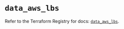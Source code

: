 # `data_aws_lbs`

Refer to the Terraform Registry for docs: [`data_aws_lbs`](https://registry.terraform.io/providers/hashicorp/aws/6.4.0/docs/data-sources/lbs).
